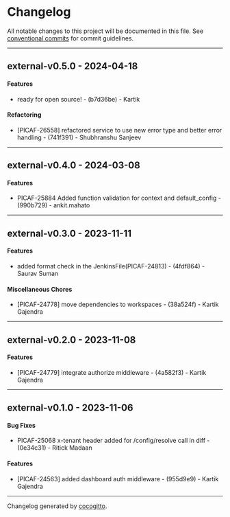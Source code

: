 # Changelog
All notable changes to this project will be documented in this file. See [conventional commits](https://www.conventionalcommits.org/) for commit guidelines.

- - -
## external-v0.5.0 - 2024-04-18
#### Features
- ready for open source! - (b7d36be) - Kartik
#### Refactoring
- [PICAF-26558] refactored service to use new error type and better error handling - (741f391) - Shubhranshu Sanjeev

- - -

## external-v0.4.0 - 2024-03-08
#### Features
- PICAF-25884 Added function validation for context and default_config - (990b729) - ankit.mahato

- - -

## external-v0.3.0 - 2023-11-11
#### Features
- added format check in the JenkinsFile(PICAF-24813) - (4fdf864) - Saurav Suman
#### Miscellaneous Chores
- [PICAF-24778] move dependencies to workspaces - (38a524f) - Kartik Gajendra

- - -

## external-v0.2.0 - 2023-11-08
#### Features
- [PICAF-24779] integrate authorize middleware - (4a582f3) - Kartik Gajendra

- - -

## external-v0.1.0 - 2023-11-06
#### Bug Fixes
- PICAF-25068 x-tenant header added for /config/resolve call in diff - (0e34c31) - Ritick Madaan
#### Features
- [PICAF-24563] added dashboard auth middleware - (955d9e9) - Kartik Gajendra

- - -

Changelog generated by [cocogitto](https://github.com/cocogitto/cocogitto).